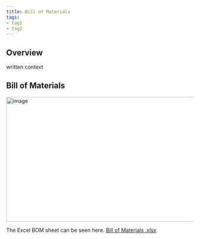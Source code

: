 ```yaml
---
title: Bill of Materials
tags:
- tag1
- tag2
---
```


## Overview
written context

## Bill of Materials 
<img width="2808" height="334" alt="image" src="https://github.com/user-attachments/assets/a26bee7d-76a4-416f-bd5d-9d8b7d9433c9" />

The Excel BOM sheet can be seen here. [Bill of Materials .xlsx](https://github.com/user-attachments/files/23273191/Bill.of.Materials.xlsx)




